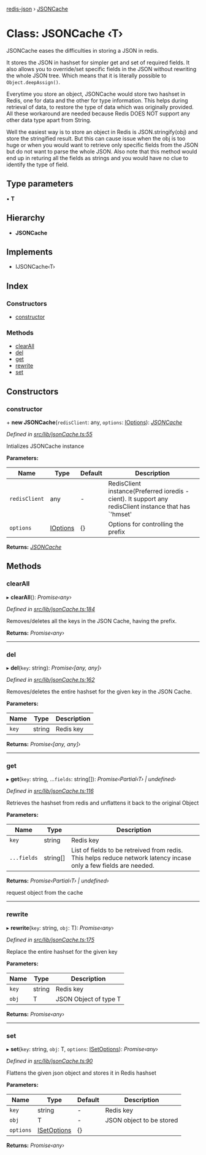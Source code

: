 [redis-json](../README.md) › [JSONCache](jsoncache.md)

# Class: JSONCache ‹**T**›

JSONCache eases the difficulties in storing a JSON in redis.

 It stores the JSON in hashset for simpler get and set of required
fields. It also allows you to override/set specific fields in
the JSON without rewriting the whole JSON tree. Which means that it
is literally possible to `Object.deepAssign()`.

  Everytime you store an object, JSONCache would store two hashset
in Redis, one for data and the other for type information. This helps
during retrieval of data, to restore the type of data which was originally
provided. All these workaround are needed because Redis DOES NOT support
any other data type apart from String.

Well the easiest way is to store an object in Redis is
JSON.stringify(obj) and store the stringified result.
But this can cause issue when the obj is
too huge or when you would want to retrieve only specific fields
from the JSON but do not want to parse the whole JSON.
  Also note that this method would end up in returing all the
fields as strings and you would have no clue to identify the type of
field.

## Type parameters

▪ **T**

## Hierarchy

* **JSONCache**

## Implements

* IJSONCache‹T›

## Index

### Constructors

* [constructor](jsoncache.md#constructor)

### Methods

* [clearAll](jsoncache.md#clearall)
* [del](jsoncache.md#del)
* [get](jsoncache.md#get)
* [rewrite](jsoncache.md#rewrite)
* [set](jsoncache.md#set)

## Constructors

###  constructor

\+ **new JSONCache**(`redisClient`: any, `options`: [IOptions](../interfaces/ioptions.md)): *[JSONCache](jsoncache.md)*

*Defined in [src/lib/jsonCache.ts:55](https://github.com/kisiwu/redis-json/blob/4e77002/src/lib/jsonCache.ts#L55)*

Intializes JSONCache instance

**Parameters:**

Name | Type | Default | Description |
------ | ------ | ------ | ------ |
`redisClient` | any | - | RedisClient instance(Preferred ioredis - cient).      It support any redisClient instance that has      `'hmset' | 'hmget' | 'hgetall' | 'expire' | 'del' | 'keys'`      methods implemented |
`options` | [IOptions](../interfaces/ioptions.md) |  {} | Options for controlling the prefix  |

**Returns:** *[JSONCache](jsoncache.md)*

## Methods

###  clearAll

▸ **clearAll**(): *Promise‹any›*

*Defined in [src/lib/jsonCache.ts:184](https://github.com/kisiwu/redis-json/blob/4e77002/src/lib/jsonCache.ts#L184)*

Removes/deletes all the keys in the JSON Cache,
having the prefix.

**Returns:** *Promise‹any›*

___

###  del

▸ **del**(`key`: string): *Promise‹[any, any]›*

*Defined in [src/lib/jsonCache.ts:162](https://github.com/kisiwu/redis-json/blob/4e77002/src/lib/jsonCache.ts#L162)*

Removes/deletes the entire hashset for the given
key in the JSON Cache.

**Parameters:**

Name | Type | Description |
------ | ------ | ------ |
`key` | string | Redis key  |

**Returns:** *Promise‹[any, any]›*

___

###  get

▸ **get**(`key`: string, ...`fields`: string[]): *Promise‹Partial‹T› | undefined›*

*Defined in [src/lib/jsonCache.ts:116](https://github.com/kisiwu/redis-json/blob/4e77002/src/lib/jsonCache.ts#L116)*

Retrieves the hashset from redis and
unflattens it back to the original Object

**Parameters:**

Name | Type | Description |
------ | ------ | ------ |
`key` | string | Redis key |
`...fields` | string[] | List of fields to be retreived from redis.    This helps reduce network latency incase only a few fields are    needed.  |

**Returns:** *Promise‹Partial‹T› | undefined›*

request object from the cache

___

###  rewrite

▸ **rewrite**(`key`: string, `obj`: T): *Promise‹any›*

*Defined in [src/lib/jsonCache.ts:175](https://github.com/kisiwu/redis-json/blob/4e77002/src/lib/jsonCache.ts#L175)*

Replace the entire hashset for the given key

**Parameters:**

Name | Type | Description |
------ | ------ | ------ |
`key` | string | Redis key |
`obj` | T | JSON Object of type T  |

**Returns:** *Promise‹any›*

___

###  set

▸ **set**(`key`: string, `obj`: T, `options`: [ISetOptions](../interfaces/isetoptions.md)): *Promise‹any›*

*Defined in [src/lib/jsonCache.ts:90](https://github.com/kisiwu/redis-json/blob/4e77002/src/lib/jsonCache.ts#L90)*

Flattens the given json object and
stores it in Redis hashset

**Parameters:**

Name | Type | Default | Description |
------ | ------ | ------ | ------ |
`key` | string | - | Redis key |
`obj` | T | - | JSON object to be stored |
`options` | [ISetOptions](../interfaces/isetoptions.md) |  {} |   |

**Returns:** *Promise‹any›*
